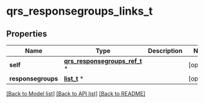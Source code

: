 # qrs_responsegroups_links_t

## Properties
Name | Type | Description | Notes
------------ | ------------- | ------------- | -------------
**self** | [**qrs_responsegroups_ref_t**](qrs_responsegroups_ref.md) \* |  | [optional] 
**responsegroups** | [**list_t**](qrs_responsegroup_ref_element.md) \* |  | [optional] 

[[Back to Model list]](../README.md#documentation-for-models) [[Back to API list]](../README.md#documentation-for-api-endpoints) [[Back to README]](../README.md)


